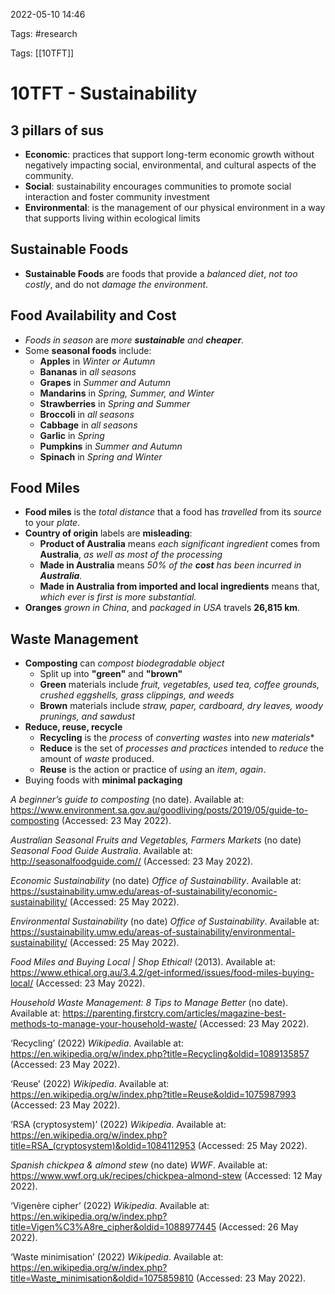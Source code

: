 2022-05-10 14:46

Tags: #research

Tags: [[10TFT]]

# 10TFT - Sustainability
## 3 pillars of sus
- **Economic**: practices that support long-term economic growth without negatively impacting social, environmental, and cultural aspects of the community.
- **Social**: sustainability encourages communities to promote social interaction and foster community investment
- **Environmental**: is the management of our physical environment in a way that supports living within ecological limits
## Sustainable Foods
- **Sustainable Foods** are foods that provide a *balanced diet*, *not too costly*, and do not *damage the environment*.
## Food Availability and Cost
- *Foods in season* are *more **sustainable** and **cheaper**.*
- Some **seasonal foods** include:
	- **Apples** in *Winter or Autumn*
	- **Bananas** in *all seasons*
	- **Grapes** in *Summer and Autumn*
	- **Mandarins** in *Spring, Summer, and Winter*
	- **Strawberries** in *Spring and Summer*
	- **Broccoli** in *all seasons*
	- **Cabbage** in *all seasons*
	- **Garlic** in *Spring*
	- **Pumpkins** in *Summer and Autumn*
	- **Spinach** in *Spring and Winter*
## Food Miles
- **Food miles** is the *total distance* that a food has *travelled* from its *source* to your *plate*.
- **Country of origin** labels are **misleading**:
	- **Product of Australia** means *each significant ingredient* comes from **Australia**, *as well as most of the processing*
	- **Made in Australia** means *50% of the **cost** has been incurred in **Australia**.*
	- **Made in Australia from imported and local ingredients** means that, *which ever is first is more substantial.*
- **Oranges** *grown in China*, and *packaged in USA* travels **26,815 km**.
## Waste Management
- **Composting** can *compost* *biodegradable object*
	- Split up into **"green"** and **"brown"**
	- **Green** materials include *fruit, vegetables, used tea, coffee grounds, crushed eggshells, grass clippings, and weeds*
	- **Brown** materials include *straw, paper, cardboard, dry leaves, woody prunings, and sawdust*
- **Reduce, reuse, recycle**
	- **Recycling** is the *process* of *converting wastes* into *new materials**
	- **Reduce** is the set of *processes and practices* intended to *reduce* the amount of *waste* produced.
	- **Reuse** is the action or practice of *using* an *item*, *again*.
- Buying foods with **minimal packaging**

_A beginner’s guide to composting_ (no date). Available at: https://www.environment.sa.gov.au/goodliving/posts/2019/05/guide-to-composting (Accessed: 23 May 2022).

_Australian Seasonal Fruits and Vegetables, Farmers Markets_ (no date) _Seasonal Food Guide Australia_. Available at: http://seasonalfoodguide.com// (Accessed: 23 May 2022).

_Economic Sustainability_ (no date) _Office of Sustainability_. Available at: https://sustainability.umw.edu/areas-of-sustainability/economic-sustainability/ (Accessed: 25 May 2022).

_Environmental Sustainability_ (no date) _Office of Sustainability_. Available at: https://sustainability.umw.edu/areas-of-sustainability/environmental-sustainability/ (Accessed: 25 May 2022).

_Food Miles and Buying Local | Shop Ethical!_ (2013). Available at: https://www.ethical.org.au/3.4.2/get-informed/issues/food-miles-buying-local/ (Accessed: 23 May 2022).

_Household Waste Management: 8 Tips to Manage Better_ (no date). Available at: https://parenting.firstcry.com/articles/magazine-best-methods-to-manage-your-household-waste/ (Accessed: 23 May 2022).

‘Recycling’ (2022) _Wikipedia_. Available at: https://en.wikipedia.org/w/index.php?title=Recycling&oldid=1089135857 (Accessed: 23 May 2022).

‘Reuse’ (2022) _Wikipedia_. Available at: https://en.wikipedia.org/w/index.php?title=Reuse&oldid=1075987993 (Accessed: 23 May 2022).

‘RSA (cryptosystem)’ (2022) _Wikipedia_. Available at: https://en.wikipedia.org/w/index.php?title=RSA_(cryptosystem)&oldid=1084112953 (Accessed: 25 May 2022).

_Spanish chickpea & almond stew_ (no date) _WWF_. Available at: https://www.wwf.org.uk/recipes/chickpea-almond-stew (Accessed: 12 May 2022).

‘Vigenère cipher’ (2022) _Wikipedia_. Available at: https://en.wikipedia.org/w/index.php?title=Vigen%C3%A8re_cipher&oldid=1088977445 (Accessed: 26 May 2022).

‘Waste minimisation’ (2022) _Wikipedia_. Available at: https://en.wikipedia.org/w/index.php?title=Waste_minimisation&oldid=1075859810 (Accessed: 23 May 2022).
